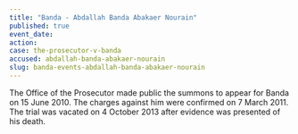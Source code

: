 ```yaml
---
title: "Banda - Abdallah Banda Abakaer Nourain"
published: true
event_date:
action:
case: the-prosecutor-v-banda
accused: abdallah-banda-abakaer-nourain
slug: banda-events-abdallah-banda-abakaer-nourain
---
```


The Office of the Prosecutor made public the summons to appear for Banda on 15 June 2010. The charges against him were confirmed on 7 March 2011. The trial was vacated on 4 October 2013 after evidence was presented of his death.

